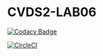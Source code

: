 # CVDS2-LAB06

[![Codacy Badge](https://api.codacy.com/project/badge/Grade/482cf05ca82243a4b23e3eb433e03309)](https://app.codacy.com/gh/Ricardo1335/CVDS2-LAB06?utm_source=github.com&utm_medium=referral&utm_content=Ricardo1335/CVDS2-LAB06&utm_campaign=Badge_Grade_Settings)

[![CircleCI](https://circleci.com/gh/Ricardo1335/CVDS2-LAB06.svg?style=shield)](https://circleci.com/gh/Ricardo1335/CVDS2-LAB06)
